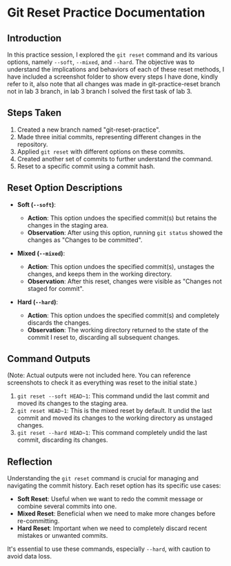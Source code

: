
# Git Reset Practice Documentation

## Introduction

In this practice session, I explored the `git reset` command and its various options, namely `--soft`, `--mixed`, and `--hard`. The objective was to understand the implications and behaviors of each of these reset methods, I have included a screenshot folder to show every steps I have done, kindly refer to it, also note that all changes was made in git-practice-reset branch not in lab 3 branch, in lab 3 branch I solved the first task of lab 3.

## Steps Taken

1. Created a new branch named "git-reset-practice".
2. Made three initial commits, representing different changes in the repository.
3. Applied `git reset` with different options on these commits.
4. Created another set of commits to further understand the command.
5. Reset to a specific commit using a commit hash.

## Reset Option Descriptions

- **Soft (`--soft`)**: 
    - **Action**: This option undoes the specified commit(s) but retains the changes in the staging area.
    - **Observation**: After using this option, running `git status` showed the changes as "Changes to be committed".

- **Mixed (`--mixed`)**:
    - **Action**: This option undoes the specified commit(s), unstages the changes, and keeps them in the working directory.
    - **Observation**: After this reset, changes were visible as "Changes not staged for commit".

- **Hard (`--hard`)**: 
    - **Action**: This option undoes the specified commit(s) and completely discards the changes.
    - **Observation**: The working directory returned to the state of the commit I reset to, discarding all subsequent changes.

## Command Outputs

(Note: Actual outputs were not included here. You can reference screenshots to check it as everything was reset to the initial state.)

1. `git reset --soft HEAD~1`: This command undid the last commit and moved its changes to the staging area.
2. `git reset HEAD~1`: This is the mixed reset by default. It undid the last commit and moved its changes to the working directory as unstaged changes.
3. `git reset --hard HEAD~1`: This command completely undid the last commit, discarding its changes.

## Reflection

Understanding the `git reset` command is crucial for managing and navigating the commit history. Each reset option has its specific use cases:

- **Soft Reset**: Useful when we want to redo the commit message or combine several commits into one.
- **Mixed Reset**: Beneficial when we need to make more changes before re-committing.
- **Hard Reset**: Important when we need to completely discard recent mistakes or unwanted commits.

It's essential to use these commands, especially `--hard`, with caution to avoid data loss. 

